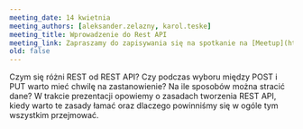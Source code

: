 ```yaml
---
meeting_date: 14 kwietnia
meeting_authors: [aleksander.zelazny, karol.teske]
meeting_title: Wprowadzenie do Rest API
meeting_link: Zapraszamy do zapisywania się na spotkanie na [Meetup](https://www.meetup.com/Poznan-Java-User-Group/events/277395111/)!
old: false
---
```

Czym się różni REST od REST API? Czy podczas wyboru między POST i PUT warto mieć chwilę na zastanowienie? 
Na ile sposobów można stracić dane? W trakcie prezentacji opowiemy o zasadach tworzenia REST API, 
kiedy warto te zasady łamać oraz dlaczego powinniśmy się w ogóle tym wszystkim przejmować.